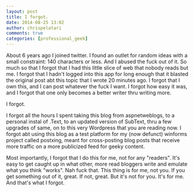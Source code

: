 ```yaml
---
layout: post
title: I forgot.
date: 2014-08-25 13:02
author: chrispelatari
comments: true
categories: [professional_geek]
---
```

About 6 years ago I joined twitter. I found an outlet for random ideas with a small constraint: 140 characters or less. And I abused the fuck out of it. So much so that I forgot that I had this little slice of web that nobody reads but me. I forgot that I hadn't logged into this app for long enough that it blasted the original post abt this topic that I wrote 20 minutes ago. I forgot that I own this, and I can post whatever the fuck I want. I forgot how easy it was, and I forgot that one only becomes a better writer thru writing more.

I forgot.

I forgot all the hours I spent taking this blog from aspnetweblogs, to a personal instal of .Text, to an updated version of SubText, thru a few upgrades of same, on to this very Wordpress that you are reading now. I forgot abt using this blog as a test platform for my (now defunct) winforms project called postxing, meant for cross-posting blog posts that receive more traffic on a more publicized feed for geeky content.

Most importantly, I forgot that I do this for me, not for any "readers". It's easy to get caught up in what other, more read bloggers write and emulate what you think "works". Nah fuck that. This thing is for me, not you. If you get something out of it, great. If not, great. But it's not for you. It's for me. And that's what I forgot.
